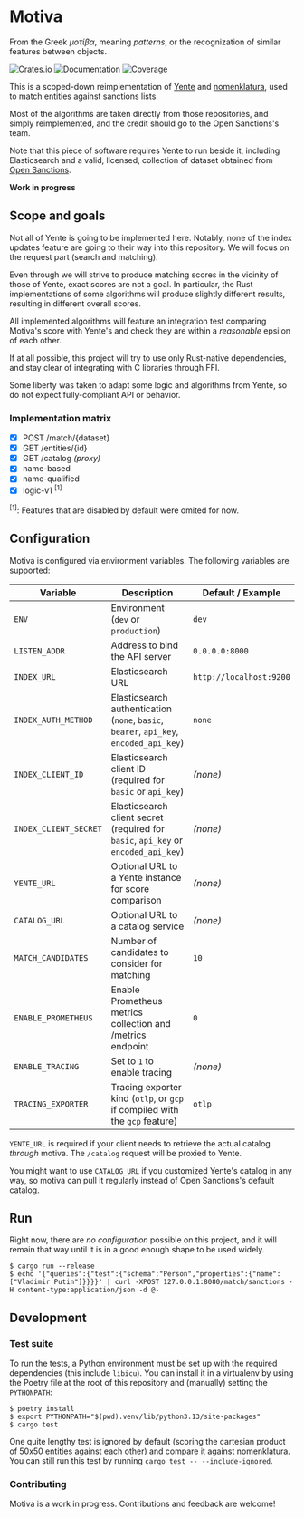 # Motiva

From the Greek _μοτίβα_, meaning _patterns_, or the recognization of similar features between objects.

[![Crates.io](https://img.shields.io/crates/v/libmotiva)](https://crates.io/crates/libmotiva)
[![Documentation](https://docs.rs/libmotiva/badge.svg)](https://docs.rs/libmotiva)
[![Coverage](https://codecov.io/gh/apognu/motiva/graph/badge.svg?token=YVR2HP5E2U)](https://codecov.io/gh/apognu/motiva)


This is a scoped-down reimplementation of [Yente](https://github.com/opensanctions/yente) and [nomenklatura](https://github.com/opensanctions/nomenklatura), used to match entities against sanctions lists.

Most of the algorithms are taken directly from those repositories, and simply reimplemented, and the credit should go to the Open Sanctions's team.

Note that this piece of software requires Yente to run beside it, including Elasticsearch and a valid, licensed, collection of dataset obtained from [Open Sanctions](https://www.opensanctions.org/licensing/).

**Work in progress**

## Scope and goals

Not all of Yente is going to be implemented here. Notably, none of the index updates feature are going to their way into this repository. We will focus on the request part (search and matching).

Even through we will strive to produce matching scores in the vicinity of those of Yente, exact scores are not a goal. In particular, the Rust implementations of some algorithms will produce slightly different results, resulting in different overall scores.

All implemented algorithms will feature an integration test comparing Motiva's score with Yente's and check they are within a _reasonable_ epsilon of each other.

If at all possible, this project will try to use only Rust-native dependencies, and stay clear of integrating with C libraries through FFI.

Some liberty was taken to adapt some logic and algorithms from Yente, so do not expect fully-compliant API or behavior.

### Implementation matrix

- [x] POST /match/{dataset}
- [x] GET /entities/{id}
- [x] GET /catalog _(proxy)_
- [x] name-based
- [x] name-qualified
- [x] logic-v1 <sup>[1]</sup>

<sup>[1]</sup>: Features that are disabled by default were omited for now.

## Configuration

Motiva is configured via environment variables. The following variables are supported:

| Variable              | Description                                                                            | Default / Example       |
| --------------------- | -------------------------------------------------------------------------------------- | ----------------------- |
| `ENV`                 | Environment (`dev` or `production`)                                                    | `dev`                   |
| `LISTEN_ADDR`         | Address to bind the API server                                                         | `0.0.0.0:8000`          |
| `INDEX_URL`           | Elasticsearch URL                                                                      | `http://localhost:9200` |
| `INDEX_AUTH_METHOD`   | Elasticsearch authentication (`none`, `basic`, `bearer`, `api_key`, `encoded_api_key`) | `none`                  |
| `INDEX_CLIENT_ID`     | Elasticsearch client ID (required for `basic` or `api_key`)                            | _(none)_                |
| `INDEX_CLIENT_SECRET` | Elasticsearch client secret (required for `basic`, `api_key` or `encoded_api_key`)     | _(none)_                |
| `YENTE_URL`           | Optional URL to a Yente instance for score comparison                                  | _(none)_                |
| `CATALOG_URL`         | Optional URL to a catalog service                                                      | _(none)_                |
| `MATCH_CANDIDATES`    | Number of candidates to consider for matching                                          | `10`                    |
| `ENABLE_PROMETHEUS`   | Enable Prometheus metrics collection and /metrics endpoint                             | `0`                     |
| `ENABLE_TRACING`      | Set to `1` to enable tracing                                                           | _(none)_                |
| `TRACING_EXPORTER`    | Tracing exporter kind (`otlp`, or `gcp` if compiled with the `gcp` feature)            | `otlp`                  |

`YENTE_URL` is required if your client needs to retrieve the actual catalog _through_ motiva. The `/catalog` request will be proxied to Yente.

You might want to use `CATALOG_URL` if you customized Yente's catalog in any way, so motiva can pull it regularly instead of Open Sanctions's default catalog.

## Run

Right now, there are _no configuration_ possible on this project, and it will remain that way until it is in a good enough shape to be used widely.

```
$ cargo run --release
$ echo '{"queries":{"test":{"schema":"Person","properties":{"name":["Vladimir Putin"]}}}}' | curl -XPOST 127.0.0.1:8080/match/sanctions -H content-type:application/json -d @-
```

## Development

### Test suite

To run the tests, a Python environment must be set up with the required dependencies (this include `libicu`). You can install it in a virtualenv by using the Poetry file at the root of this repository and (manually) setting the `PYTHONPATH`:

```
$ poetry install
$ export PYTHONPATH="$(pwd).venv/lib/python3.13/site-packages"
$ cargo test
```

One quite lengthy test is ignored by default (scoring the cartesian product of 50x50 entities against each other) and compare it against nomenklatura. You can still run this test by running `cargo test -- --include-ignored`.

### Contributing

Motiva is a work in progress. Contributions and feedback are welcome!

